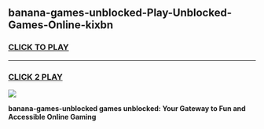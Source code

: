 
## banana-games-unblocked-Play-Unblocked-Games-Online-kixbn
<h3>
<a href="https://premium76.site?title=banana-games-unblocked&ref=24A">CLICK TO PLAY</a></h3>
<hr>

<h3>
<a href="https://premium76.site?title=banana-games-unblocked&ref=24A">CLICK 2 PLAY</a>
  
</h3>

<a href="https://premium76.site?title=banana-games-unblocked&ref=24A"><img src="https://clearcache.store/games.png"></a>


**banana-games-unblocked games unblocked: Your Gateway to Fun and Accessible Online Gaming**

